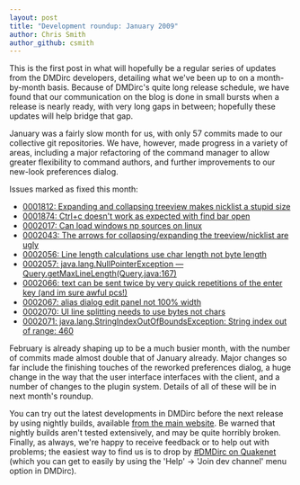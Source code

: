 ```yaml
---
layout: post
title: "Development roundup: January 2009"
author: Chris Smith
author_github: csmith
---
```

This is the first post in what will hopefully be a regular series of updates from the DMDirc developers, detailing what we've been up to on a month-by-month basis. Because of DMDirc's quite long release schedule, we have found that our communication on the blog is done in small bursts when a release is nearly ready, with very long gaps in between; hopefully these updates will help bridge that gap.

January was a fairly slow month for us, with only 57 commits made to our collective git repositories. We have, however, made progress in a variety of areas, including a major refactoring of the command manager to allow greater flexibility to command authors, and further improvements to our new-look preferences dialog.

Issues marked as fixed this month:

<ul>
	<li><a href="http://bugs.dmdirc.com/view/0001812">0001812: Expanding and collapsing treeview makes nicklist a stupid size</li>
	<li><a href="http://bugs.dmdirc.com/view/0001874">0001874: Ctrl+c doesn't work as expected with find bar open</li>
	<li><a href="http://bugs.dmdirc.com/view/0002017">0002017: Can load windows np sources on linux</li>
	<li><a href="http://bugs.dmdirc.com/view/0002043">0002043: The arrows for collapsing/expanding the treeview/nicklist are ugly</li>
	<li><a href="http://bugs.dmdirc.com/view/0002056">0002056: Line length calculations use char length not byte length</li>
	<li><a href="http://bugs.dmdirc.com/view/0002057">0002057: java.lang.NullPointerException — Query.getMaxLineLength(Query.java:167)</li>
	<li><a href="http://bugs.dmdirc.com/view/0002066">0002066: text can be sent twice by very quick repetitions of the enter key (and im sure awful pcs!)</li>
	<li><a href="http://bugs.dmdirc.com/view/0002067">0002067: alias dialog edit panel not 100% width</li>
	<li><a href="http://bugs.dmdirc.com/view/0002070">0002070: UI line splitting needs to use bytes not chars</li>
	<li><a href="http://bugs.dmdirc.com/view/0002071">0002071: java.lang.StringIndexOutOfBoundsException: String index out of range: 460</a></li>
</ul>

February is already shaping up to be a much busier month, with the number of commits made almost double that of January already. Major changes so far include the finishing touches of the reworked preferences dialog, a huge change in the way that the user interface interfaces with the client, and a number of changes to the plugin system. Details of all of these will be in next month's roundup.

You can try out the latest developments in DMDirc before the next release by using nightly builds, available <a href="http://www.dmdirc.com/nightly">from the main website</a>. Be warned that nightly builds aren't tested extensively, and may be quite horribly broken. Finally, as always, we're happy to receive feedback or to help out with problems; the easiest way to find us is to drop by <a href="irc://irc.quakenet.org/dmdirc">#DMDirc on Quakenet</a> (which you can get to easily by using the 'Help' → 'Join dev channel' menu option in DMDirc).